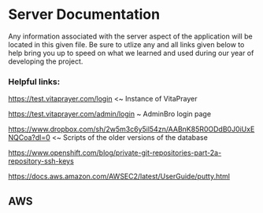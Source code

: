 # Server Documentation
Any information associated with the server aspect of the application will be located in this given file. Be sure to utlize any and all links given below to help bring you up to speed on what we learned and used during our year of developing the project.

### Helpful links:
https://test.vitaprayer.com/login <~ Instance of VitaPrayer

https://test.vitaprayer.com/admin/login ~ AdminBro login page

https://www.dropbox.com/sh/2w5m3c6y5il54zn/AABnK85R0ODdB0J0iUxENQCoa?dl=0 <~ Scripts of the older versions of the database

https://www.openshift.com/blog/private-git-repositories-part-2a-repository-ssh-keys

https://docs.aws.amazon.com/AWSEC2/latest/UserGuide/putty.html

## AWS

